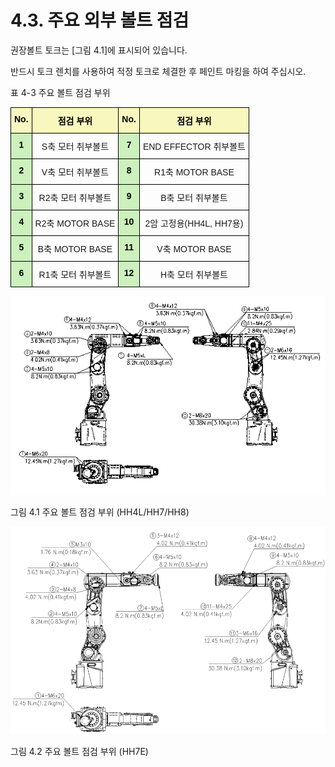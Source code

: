 ﻿# 4.3. 주요 외부 볼트 점검

권장볼트 토크는 [그림 4.1]에 표시되어 있습니다.

반드시 토크 렌치를 사용하여 적정 토크로 체결한 후 페인트 마킹을 하여 주십시오.



표 4-3 주요 볼트 점검 부위

<style type="text/css">
.tg  {border-collapse:collapse;border-spacing:0;}
.tg td{border-color:black;border-style:solid;border-width:1px;font-family:Arial, sans-serif;font-size:14px;
  overflow:hidden;padding:10px 5px;word-break:normal;}
.tg th{border-color:black;border-style:solid;border-width:1px;font-family:Arial, sans-serif;font-size:14px;
  font-weight:normal;overflow:hidden;padding:10px 5px;word-break:normal;}
.tg .tg-t1e1{background-color:#ccf1bc;color:#000000;font-weight:bold;text-align:center;vertical-align:top}
.tg .tg-1e26{background-color:#f8f8be;color:#000000;font-weight:bold;text-align:center;vertical-align:top}
.tg .tg-baqh{text-align:center;vertical-align:top}
</style>
<table class="tg">
<thead>
  <tr>
    <th class="tg-1e26">No.</th>
    <th class="tg-1e26">점검 부위</th>
    <th class="tg-1e26">No.</th>
    <th class="tg-1e26">점검 부위</th>
  </tr>
</thead>
<tbody>
  <tr>
    <td class="tg-t1e1">1</td>
    <td class="tg-baqh">S축 모터 취부볼트</td>
    <td class="tg-t1e1">7</td>
    <td class="tg-baqh">END EFFECTOR 취부볼트</td>
  </tr>
  <tr>
    <td class="tg-t1e1">2</td>
    <td class="tg-baqh">V축 모터 취부볼트</td>
    <td class="tg-t1e1">8</td>
    <td class="tg-baqh">R1축 MOTOR BASE</td>
  </tr>
  <tr>
    <td class="tg-t1e1">3</td>
    <td class="tg-baqh">R2축 모터 취부볼트</td>
    <td class="tg-t1e1">9</td>
    <td class="tg-baqh">B축 모터 취부볼트</td>
  </tr>
    <tr>
    <td class="tg-t1e1">4</td>
    <td class="tg-baqh">R2축 MOTOR BASE</td>
    <td class="tg-t1e1">10</td>
    <td class="tg-baqh">2암 고정용(HH4L, HH7용)</td>
  </tr>
  <tr>
    <td class="tg-t1e1">5</td>
    <td class="tg-baqh">B축 MOTOR BASE</td>
    <td class="tg-t1e1">11</td>
    <td class="tg-baqh">V축 MOTOR BASE</td>
  </tr>
  <tr>
    <td class="tg-t1e1">6</td>
    <td class="tg-baqh">R1축 모터 취부볼트</td>
    <td class="tg-t1e1">12</td>
    <td class="tg-baqh">H축 모터 취부볼트</td>
  </tr>
</tbody>
</table>



![](../_assets/그림_4.1_주요_볼트_점검_부위.png)

그림 4.1 주요 볼트 점검 부위 (HH4L/HH7/HH8)

![](../_assets/그림_4.2_주요_볼트_점검_부위.png)

그림 4.2 주요 볼트 점검 부위 (HH7E)
